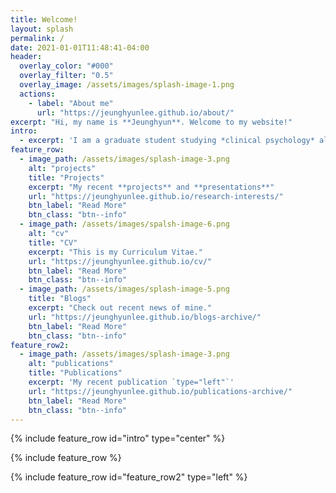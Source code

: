 ```yaml
---
title: Welcome!
layout: splash
permalink: /
date: 2021-01-01T11:48:41-04:00
header:
  overlay_color: "#000"
  overlay_filter: "0.5"
  overlay_image: /assets/images/splash-image-1.png
  actions:
    - label: "About me"
      url: "https://jeunghyunlee.github.io/about/"
excerpt: "Hi, my name is **Jeunghyun**. Welcome to my website!"
intro:
  - excerpt: 'I am a graduate student studying *clinical psychology* along with *neuroimaging techniques* and *computational modeling*. I love to catch images of daily life on camera.'
feature_row:
  - image_path: /assets/images/splash-image-3.png
    alt: "projects"
    title: "Projects"
    excerpt: "My recent **projects** and **presentations**"
    url: "https://jeunghyunlee.github.io/research-interests/"
    btn_label: "Read More"
    btn_class: "btn--info"
  - image_path: /assets/images/spalsh-image-6.png
    alt: "cv"
    title: "CV"
    excerpt: "This is my Curriculum Vitae."
    url: "https://jeunghyunlee.github.io/cv/"
    btn_label: "Read More"
    btn_class: "btn--info"
  - image_path: /assets/images/splash-image-5.png
    title: "Blogs"
    excerpt: "Check out recent news of mine."
    url: "https://jeunghyunlee.github.io/blogs-archive/"
    btn_label: "Read More"
    btn_class: "btn--info"
feature_row2:
  - image_path: /assets/images/splash-image-3.png
    alt: "publications"
    title: "Publications"
    excerpt: 'My recent publication `type="left"`'
    url: "https://jeunghyunlee.github.io/publications-archive/"
    btn_label: "Read More"
    btn_class: "btn--info"
---
```


{% include feature_row id="intro" type="center" %}

{% include feature_row %}

{% include feature_row id="feature_row2" type="left" %}

